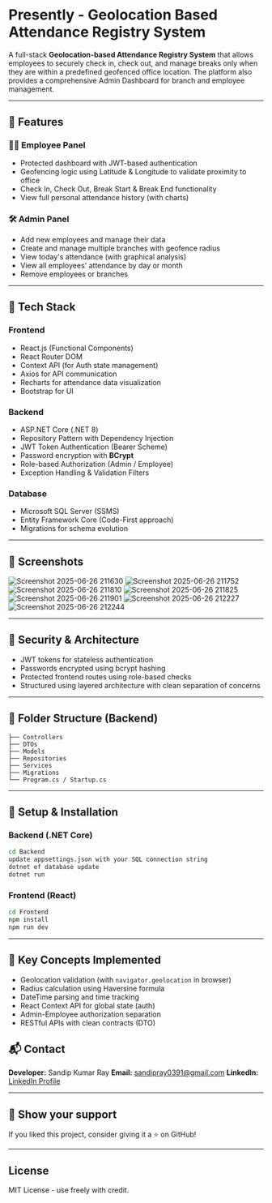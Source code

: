 # Presently - Geolocation Based Attendance Registry System

A full-stack **Geolocation-based Attendance Registry System** that allows employees to securely check in, check out, and manage breaks only when they are within a predefined geofenced office location. The platform also provides a comprehensive Admin Dashboard for branch and employee management.

---

## 🚀 Features

### 👨‍💼 Employee Panel

* Protected dashboard with JWT-based authentication
* Geofencing logic using Latitude & Longitude to validate proximity to office
* Check In, Check Out, Break Start & Break End functionality
* View full personal attendance history (with charts)

### 🛠️ Admin Panel

* Add new employees and manage their data
* Create and manage multiple branches with geofence radius
* View today's attendance (with graphical analysis)
* View all employees' attendance by day or month
* Remove employees or branches

---

## 🧱 Tech Stack

### Frontend

* React.js (Functional Components)
* React Router DOM
* Context API (for Auth state management)
* Axios for API communication
* Recharts for attendance data visualization
* Bootstrap for UI

### Backend

* ASP.NET Core (.NET 8)
* Repository Pattern with Dependency Injection
* JWT Token Authentication (Bearer Scheme)
* Password encryption with **BCrypt**
* Role-based Authorization (Admin / Employee)
* Exception Handling & Validation Filters

### Database

* Microsoft SQL Server (SSMS)
* Entity Framework Core (Code-First approach)
* Migrations for schema evolution

---

## 📸 Screenshots

![Screenshot 2025-06-26 211630](https://github.com/user-attachments/assets/00ba7aa6-c974-42da-aa2c-4677051fad55)
![Screenshot 2025-06-26 211752](https://github.com/user-attachments/assets/02c49187-2822-4d45-ab6a-abf00a0c8349)
![Screenshot 2025-06-26 211810](https://github.com/user-attachments/assets/9dd6dafc-4ba5-4058-ac81-2488a8a66046)
![Screenshot 2025-06-26 211825](https://github.com/user-attachments/assets/2cf8b272-60d7-457e-a8bb-9748fa6608d1)
![Screenshot 2025-06-26 211901](https://github.com/user-attachments/assets/acf05a9f-9caa-451b-9dfe-c57c893ddfa7)
![Screenshot 2025-06-26 212227](https://github.com/user-attachments/assets/502cfccc-3266-4687-93e9-d9d78291f676)
![Screenshot 2025-06-26 212244](https://github.com/user-attachments/assets/02d1ee7d-0629-44eb-b08a-8ffd9e953b83)








---

## 🔐 Security & Architecture

* JWT tokens for stateless authentication
* Passwords encrypted using bcrypt hashing
* Protected frontend routes using role-based checks
* Structured using layered architecture with clean separation of concerns

---

## 📁 Folder Structure (Backend)

```
├── Controllers
├── DTOs
├── Models
├── Repositories
├── Services
├── Migrations
└── Program.cs / Startup.cs
```

---

## 🔧 Setup & Installation

### Backend (.NET Core)

```bash
cd Backend
update appsettings.json with your SQL connection string
dotnet ef database update
dotnet run
```

### Frontend (React)

```bash
cd Frontend
npm install
npm run dev
```

---

## 📌 Key Concepts Implemented

* Geolocation validation (with `navigator.geolocation` in browser)
* Radius calculation using Haversine formula
* DateTime parsing and time tracking
* React Context API for global state (auth)
* Admin-Employee authorization separation
* RESTful APIs with clean contracts (DTO)


## 📬 Contact

**Developer:** Sandip Kumar Ray
**Email:** [sandipray0391@gmail.com](mailto:sandipray0391@gmail.com)
**LinkedIn:** [LinkedIn Profile](https://www.linkedin.com/in/sandip-kumar-ray-2bb78532a/)

---

## 🌟 Show your support

If you liked this project, consider giving it a ⭐ on GitHub!

---

## License

MIT License - use freely with credit.
